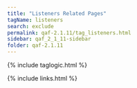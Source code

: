 ```yaml
---
title: "Listeners Related Pages"
tagName: listeners
search: exclude
permalink: qaf-2.1.11/tag_listeners.html
sidebar: qaf_2_1_11-sidebar
folder: qaf-2.1.11
---
```

{% include taglogic.html %}

{% include links.html %}
